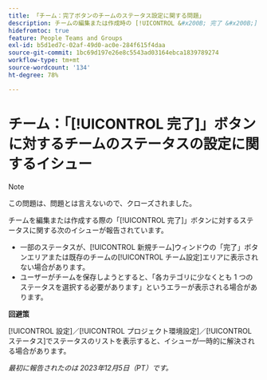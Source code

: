 ```yaml
---
title: 「チーム：完了ボタンのチームのステータス設定に関する問題」
description: チームの編集または作成時の [!UICONTROL &#x200B; 完了 &#x200B;] ボタンのステータスに関する問題が報告されました。 回避策が使用可能です。
hidefromtoc: true
feature: People Teams and Groups
exl-id: b5d1ed7c-02af-49d0-ac0e-284f615f4daa
source-git-commit: 1bc69d197e26e8c5543ad03164ebca1839789274
workflow-type: tm+mt
source-wordcount: '134'
ht-degree: 78%

---
```


# チーム：「[!UICONTROL 完了]」ボタンに対するチームのステータスの設定に関するイシュー

>[!NOTE]
>
>この問題は、問題とは言えないので、クローズされました。

チームを編集または作成する際の「[!UICONTROL 完了]」ボタンに対するステータスに関する次のイシューが報告されています。

* 一部のステータスが、[!UICONTROL 新規チーム]ウィンドウの「完了」ボタンエリアまたは既存のチームの[!UICONTROL チーム設定]エリアに表示されない場合があります。
* ユーザーがチームを保存しようとすると、「各カテゴリに少なくとも 1 つのステータスを選択する必要があります」というエラーが表示される場合があります。

**回避策**

[!UICONTROL 設定]／[!UICONTROL プロジェクト環境設定]／[!UICONTROL ステータス]でステータスのリストを表示すると、イシューが一時的に解決される場合があります。

_最初に報告されたのは 2023年12月5日（PT）です。_
